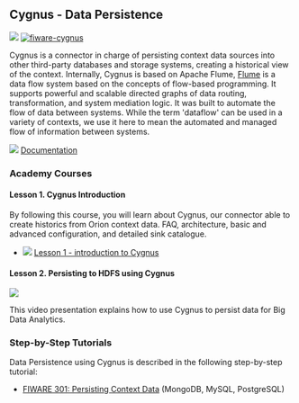 <h2>Cygnus - Data Persistence</h2>

[![](https://nexus.lab.fiware.org/repository/raw/public/badges/chapters/core.svg)](https://www.fiware.org/developers/catalogue/)
[![fiware-cygnus](https://nexus.lab.fiware.org/repository/raw/public/badges/stackoverflow/cygnus.svg)](http://stackoverflow.com/questions/tagged/fiware-cygnus)

Cygnus is a connector in charge of persisting context data sources into other third-party databases and storage systems,
creating a historical view of the context. Internally, Cygnus is based on Apache Flume,
[Flume](https://flume.apache.org/) is a data flow system based on the concepts of flow-based programming. It supports
powerful and scalable directed graphs of data routing, transformation, and system mediation logic. It was built to
automate the flow of data between systems. While the term 'dataflow' can be used in a variety of contexts, we use it
here to mean the automated and managed flow of information between systems.

![](https://fiware.github.io/academy/img/books.png) [Documentation](https://fiware-cygnus.rtfd.io)

<h3>Academy Courses</h3>

<h4>Lesson 1. Cygnus Introduction</h4>

By following this course, you will learn about Cygnus, our connector able to create historics from Orion context data.
FAQ, architecture, basic and advanced configuration, and detailed sink catalogue.

-   ![](https://fiware.github.io/academy/img/pdf.png)
    [Lesson 1 - introduction to Cygnus](https://fiware.github.io/academy/cygnus/cygnus1.pdf)

<h4>Lesson 2. Persisting to HDFS using Cygnus</h4>

[![](http://img.youtube.com/vi/Q_TZKLDu4X0/0.jpg)](https://www.youtube.com/watch?v=Q_TZKLDu4X0 "Cygnus HDFS")

This video presentation explains how to use Cygnus to persist data for Big Data Analytics.

<h3>Step-by-Step Tutorials</h3>

Data Persistence using Cygnus is described in the following step-by-step tutorial:

-   [FIWARE 301: Persisting Context Data](https://fiware-tutorials.readthedocs.io/en/latest/historic-context) (MongoDB,
    MySQL, PostgreSQL)
